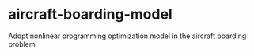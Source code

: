 # aircraft-boarding-model
Adopt nonlinear programming optimization model in the aircraft boarding problem
